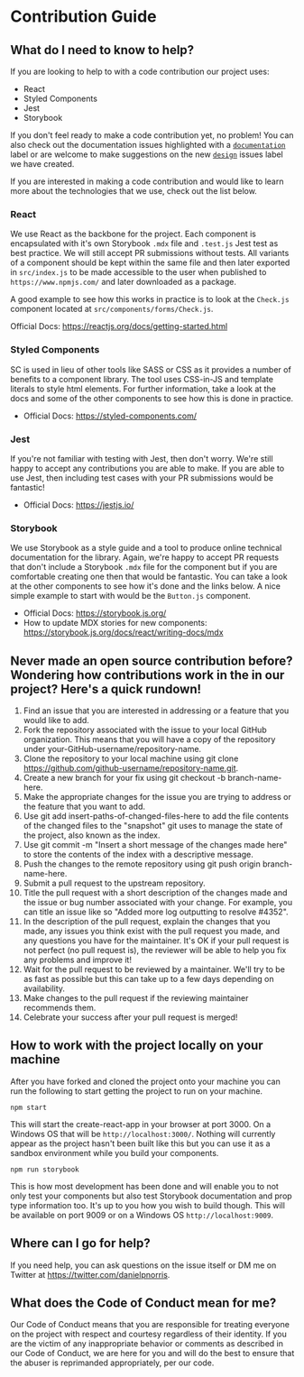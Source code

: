 
# Contribution Guide



## What do I need to know to help?
If you are looking to help to with a code contribution our project uses:

- React
- Styled Components
- Jest
- Storybook

If you don't feel ready to make a code contribution yet, no problem! You can also check out the documentation issues highlighted with a [`documentation`](https://github.com/daniel-norris/neu_ui/labels/documentation) label or are welcome to make suggestions on the new [`design`](https://github.com/daniel-norris/neu_ui/labels/design) issues label we have created.

If you are interested in making a code contribution and would like to learn more about the technologies that we use, check out the list below.

### React
We use React as the backbone for the project. Each component is encapsulated with it's own Storybook `.mdx` file and `.test.js` Jest test as best practice. We will still accept PR submissions without tests. All variants of a component should be kept within the same file and then later exported in `src/index.js` to be made accessible to the user when published to `https://www.npmjs.com/` and later downloaded as a package.

A good example to see how this works in practice is to look at the `Check.js` component located at `src/components/forms/Check.js`.

Official Docs: https://reactjs.org/docs/getting-started.html

### Styled Components
SC is used in lieu of other tools like SASS or CSS as it provides a number of benefits to a component library. The tool uses CSS-in-JS and template literals to style html elements. For further information, take a look at the docs and some of the other components to see how this is done in practice.

- Official Docs: https://styled-components.com/

### Jest
If you're not familiar with testing with Jest, then don't worry. We're still happy to accept any contributions you are able to make. If you are able to use Jest, then including test cases with your PR submissions would be fantastic!

- Official Docs: https://jestjs.io/

### Storybook
We use Storybook as a style guide and a tool to produce online technical documentation for the library. Again, we're happy to accept PR requests that don't include a Storybook `.mdx` file for the component but if you are comfortable creating one then that would be fantastic. You can take a look at the other components to see how it's done and the links below. A nice simple example to start with would be the `Button.js` component.

- Official Docs: https://storybook.js.org/
- How to update MDX stories for new components: https://storybook.js.org/docs/react/writing-docs/mdx

## Never made an open source contribution before? Wondering how contributions work in the in our project? Here's a quick rundown!

1. Find an issue that you are interested in addressing or a feature that you would like to add.
2. Fork the repository associated with the issue to your local GitHub organization. This means that you will have a copy of the repository under your-GitHub-username/repository-name.
3. Clone the repository to your local machine using git clone https://github.com/github-username/repository-name.git.
4. Create a new branch for your fix using git checkout -b branch-name-here.
5. Make the appropriate changes for the issue you are trying to address or the feature that you want to add.
6. Use git add insert-paths-of-changed-files-here to add the file contents of the changed files to the "snapshot" git uses to manage the state of the project, also known as the index.
7. Use git commit -m "Insert a short message of the changes made here" to store the contents of the index with a descriptive message.
8. Push the changes to the remote repository using git push origin branch-name-here.
9. Submit a pull request to the upstream repository.
10. Title the pull request with a short description of the changes made and the issue or bug number associated with your change. For example, you can title an issue like so "Added more log outputting to resolve #4352".
11. In the description of the pull request, explain the changes that you made, any issues you think exist with the pull request you made, and any questions you have for the maintainer. It's OK if your pull request is not perfect (no pull request is), the reviewer will be able to help you fix any problems and improve it!
12. Wait for the pull request to be reviewed by a maintainer. We'll try to be as fast as possible but this can take up to a few days depending on availability.
13. Make changes to the pull request if the reviewing maintainer recommends them.
14. Celebrate your success after your pull request is merged!

## How to work with the project locally on your machine
After you have forked and cloned the project onto your machine you can run the following to start getting the project to run on your machine.

`npm start`

This will start the create-react-app in your browser at port 3000. On a Windows OS that will be `http://localhost:3000/`. Nothing will currently appear as the project hasn't been built like this but you can use it as a sandbox environment while you build your components.

`npm run storybook`

This is how most development has been done and will enable you to not only test your components but also test Storybook documentation and prop type information too. It's up to you how you wish to build though. This will be available on port 9009 or on a Windows OS `http://localhost:9009`.

## Where can I go for help?
If you need help, you can ask questions on the issue itself or DM me on Twitter at https://twitter.com/danielpnorris.

## What does the Code of Conduct mean for me?
Our Code of Conduct means that you are responsible for treating everyone on the project with respect and courtesy regardless of their identity. If you are the victim of any inappropriate behavior or comments as described in our Code of Conduct, we are here for you and will do the best to ensure that the abuser is reprimanded appropriately, per our code.
